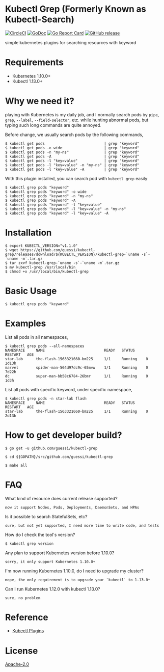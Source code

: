# Kubectl Grep (Formerly Known as Kubectl-Search)

[![CircleCI](https://circleci.com/gh/guessi/kubectl-grep.svg?style=svg)](https://circleci.com/gh/guessi/kubectl-grep)
[![GoDoc](https://godoc.org/github.com/guessi/kubectl-grep?status.svg)](https://godoc.org/github.com/guessi/kubectl-grep)
[![Go Report Card](https://goreportcard.com/badge/github.com/guessi/kubectl-grep)](https://goreportcard.com/report/github.com/guessi/kubectl-grep)
[![GitHub release](https://img.shields.io/github/release/guessi/kubectl-grep.svg)](https://github.com/guessi/kubectl-grep/releases/latest)

simple kubernetes plugins for searching resources with keyword

# Requirements

- Kubernetes 1.10.0+
- Kubectl 1.13.0+

# Why we need it?

playing with Kubernetes is my daily job, and I normally search pods by `pipe`,
`grep`, `--label`, `--field-selector`, etc. while hunting abnormal pods, but
typing such long commands are quite annoyed.

Before change, we usually search pods by the following commands,

    $ kubectl get pods                           | grep "keyword"
    $ kubectl get pods -o wide                   | grep "keyword"
    $ kubectl get pods -n "my-ns"                | grep "keyword"
    $ kubectl get pods -A                        | grep "keyword"
    $ kubectl get pods -l "key=value"            | grep "keyword"
    $ kubectl get pods -l "key=value" -n "my-ns" | grep "keyword"
    $ kubectl get pods -l "key=value" -A         | grep "keyword"

With this plugin installed, you can search pod with `kubectl grep` easily

    $ kubectl grep pods "keyword"
    $ kubectl grep pods "keyword" -o wide
    $ kubectl grep pods "keyword" -n "my-ns"
    $ kubectl grep pods "keyword" -A
    $ kubectl grep pods "keyword" -l "key=value"
    $ kubectl grep pods "keyword" -l "key=value" -n "my-ns"
    $ kubectl grep pods "keyword" -l "key=value" -A

# Installation

    $ export KUBECTL_VERSION="v1.1.0"
    $ wget https://github.com/guessi/kubectl-grep/releases/download/${KUBECTL_VERSION}/kubectl-grep-`uname -s`-`uname -m`.tar.gz
    $ tar zxvf kubectl-grep-`uname -s`-`uname -m`.tar.gz
    $ mv kubectl-grep /usr/local/bin
    $ chmod +x /usr/local/bin/kubectl-grep

# Basic Usage

    $ kubectl grep pods "keyword"

# Examples

List all pods in all namespaces,

    $ kubectl grep pods --all-namespaces
    NAMESPACE     NAME                           READY   STATUS     RESTART   AGE
    star-lab      the-flash-1563321660-bm225     1/1     Running    0         2d13h
    marvel        spider-man-564d97dc9c-65mvw    1/1     Running    0         7d22h
    dc            super-man-bb58c6784-26bmr      1/1     Running    0         1d3h

List all pods with specific keyword, under specific namespace,

    $ kubectl grep pods -n star-lab flash
    NAMESPACE     NAME                           READY   STATUS     RESTART   AGE
    star-lab      the-flash-1563321660-bm225     1/1     Running    0         2d13h

# How to get developer build?

    $ go get -u github.com/guessi/kubectl-grep

    $ cd ${GOPATH}/src/github.com/guessi/kubectl-grep

    $ make all

# FAQ

What kind of resource does current release supported?

    now it support Nodes, Pods, Deployments, DaemonSets, and HPAs

Is it possible to search StatefulSets, etc?

    sure, but not yet supported, I need more time to write code, and tests

How do I check the tool's version?

    $ kubectl grep version

Any plan to support Kubernetes version before 1.10.0?

    sorry, it only support Kubernetes 1.10.0+

I'm now running Kubernetes 1.10.0, do I need to upgrade my cluster?

    nope, the only requirement is to upgrade your `kubectl` to 1.13.0+

Can I run Kubernetes 1.12.0 with kubectl 1.13.0?

    sure, no problem

# Reference

- [Kubectl Plugins](https://kubernetes.io/docs/tasks/extend-kubectl/kubectl-plugins/)

# License

[Apache-2.0](LICENSE)

